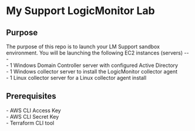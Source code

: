 <h1>My Support LogicMonitor Lab</h1>
<h2>Purpose</h2>
The purpose of this repo is to launch your LM Support sandbox environment. You will be launching the following EC2 instances (servers) ---<br/>
- 1 Windows Domain Controller server with configured Active Directory<br/>
- 1 Windows collector server to install the LogicMonitor collector agent<br/>
- 1 Linux collector server for a Linux collector agent install<br/>

<h2>Prerequisites</h2>
- AWS CLI Access Key<br/>
- AWS CLI Secret Key<br/>
- Terraform CLI tool<br/>